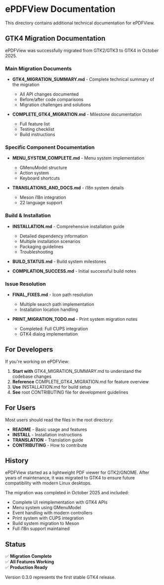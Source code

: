 # ePDFView Documentation

This directory contains additional technical documentation for ePDFView.

## GTK4 Migration Documentation

ePDFView was successfully migrated from GTK2/GTK3 to GTK4 in October 2025.

### Main Migration Documents

- **GTK4_MIGRATION_SUMMARY.md** - Complete technical summary of the migration
  - All API changes documented
  - Before/after code comparisons
  - Migration challenges and solutions

- **COMPLETE_GTK4_MIGRATION.md** - Milestone documentation
  - Full feature list
  - Testing checklist
  - Build instructions

### Specific Component Documentation

- **MENU_SYSTEM_COMPLETE.md** - Menu system implementation
  - GMenuModel structure
  - Action system
  - Keyboard shortcuts

- **TRANSLATIONS_AND_DOCS.md** - i18n system details
  - Meson i18n integration
  - 22 language support

### Build & Installation

- **INSTALLATION.md** - Comprehensive installation guide
  - Detailed dependency information
  - Multiple installation scenarios
  - Packaging guidelines
  - Troubleshooting

- **BUILD_STATUS.md** - Build system milestones
- **COMPILATION_SUCCESS.md** - Initial successful build notes

### Issue Resolution

- **FINAL_FIXES.md** - Icon path resolution
  - Multiple search path implementation
  - Installation location handling

- **PRINT_MIGRATION_TODO.md** - Print system migration notes
  - Completed: Full CUPS integration
  - GTK4 dialog implementation

## For Developers

If you're working on ePDFView:

1. **Start with** GTK4_MIGRATION_SUMMARY.md to understand the codebase changes
2. **Reference** COMPLETE_GTK4_MIGRATION.md for feature overview
3. **Use** INSTALLATION.md for build setup
4. **See** root CONTRIBUTING file for development guidelines

## For Users

Most users should read the files in the root directory:

- **README** - Basic usage and features
- **INSTALL** - Installation instructions
- **TRANSLATION** - Translation guide
- **CONTRIBUTING** - How to contribute

## History

ePDFView started as a lightweight PDF viewer for GTK2/GNOME. After years of
maintenance, it was migrated to GTK4 to ensure future compatibility with modern
Linux desktops.

The migration was completed in October 2025 and included:
- Complete UI reimplementation with GTK4 APIs
- Menu system using GMenuModel
- Event handling with modern controllers
- Print system with CUPS integration
- Build system migration to Meson
- Full i18n support maintained

## Status

✅ **Migration Complete**  
✅ **All Features Working**  
✅ **Production Ready**

Version 0.3.0 represents the first stable GTK4 release.

